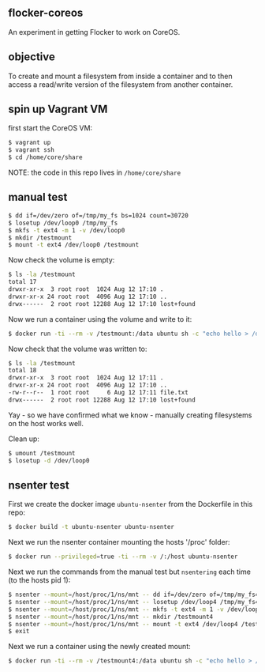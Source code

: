 ## flocker-coreos

An experiment in getting Flocker to work on CoreOS.

## objective

To create and mount a filesystem from inside a container and to then access a read/write version of the filesystem from another container.

## spin up Vagrant VM

first start the CoreOS VM:

```bash
$ vagrant up
$ vagrant ssh
$ cd /home/core/share
```

NOTE: the code in this repo lives in `/home/core/share`

## manual test

```bash
$ dd if=/dev/zero of=/tmp/my_fs bs=1024 count=30720
$ losetup /dev/loop0 /tmp/my_fs
$ mkfs -t ext4 -m 1 -v /dev/loop0
$ mkdir /testmount
$ mount -t ext4 /dev/loop0 /testmount
```

Now check the volume is empty:

```bash
$ ls -la /testmount
total 17
drwxr-xr-x  3 root root  1024 Aug 12 17:10 .
drwxr-xr-x 24 root root  4096 Aug 12 17:10 ..
drwx------  2 root root 12288 Aug 12 17:10 lost+found
```

Now we run a container using the volume and write to it:

```bash
$ docker run -ti --rm -v /testmount:/data ubuntu sh -c "echo hello > /data/file.txt"
```

Now check that the volume was written to:

```bash
$ ls -la /testmount
total 18
drwxr-xr-x  3 root root  1024 Aug 12 17:11 .
drwxr-xr-x 24 root root  4096 Aug 12 17:10 ..
-rw-r--r--  1 root root     6 Aug 12 17:11 file.txt
drwx------  2 root root 12288 Aug 12 17:10 lost+found
```

Yay - so we have confirmed what we know - manually creating filesystems on the host works well.

Clean up:

```bash
$ umount /testmount
$ losetup -d /dev/loop0
```

## nsenter test

First we create the docker image `ubuntu-nsenter` from the Dockerfile in this repo:

```bash
$ docker build -t ubuntu-nsenter ubuntu-nsenter
```

Next we run the nsenter container mounting the hosts '/proc' folder:

```bash
$ docker run --privileged=true -ti --rm -v /:/host ubuntu-nsenter
```

Next we run the commands from the manual test but `nsentering` each time (to the hosts pid 1):

```bash
$ nsenter --mount=/host/proc/1/ns/mnt -- dd if=/dev/zero of=/tmp/my_fs4 bs=1024 count=30720
$ nsenter --mount=/host/proc/1/ns/mnt -- losetup /dev/loop4 /tmp/my_fs4
$ nsenter --mount=/host/proc/1/ns/mnt -- mkfs -t ext4 -m 1 -v /dev/loop4
$ nsenter --mount=/host/proc/1/ns/mnt -- mkdir /testmount4
$ nsenter --mount=/host/proc/1/ns/mnt -- mount -t ext4 /dev/loop4 /testmount4
$ exit
```

Next we run a container using the newly created mount:

```bash
$ docker run -ti --rm -v /testmount4:/data ubuntu sh -c "echo hello > /data/file.txt"
```
